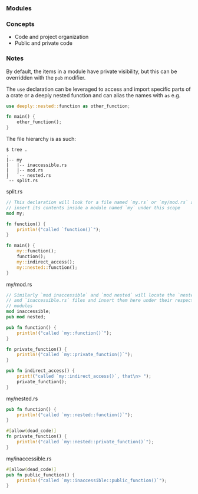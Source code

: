 ### Modules

### Concepts
- Code and project organization
- Public and private code

### Notes
By default, the items in a module have private visibility, but this can be
overridden with the `pub` modifier.

The `use` declaration can be leveraged to access and import specific parts of
a crate or a deeply nested function and can alias the names with `as` e.g.
```rust
use deeply::nested::function as other_function;

fn main() {
    other_function();
}
```

The file hierarchy is as such:
```
$ tree .
.
|-- my
|   |-- inaccessible.rs
|   |-- mod.rs
|   `-- nested.rs
`-- split.rs
```
split.rs
```rust
// This declaration will look for a file named `my.rs` or `my/mod.rs` and will
// insert its contents inside a module named `my` under this scope
mod my;

fn function() {
    println!("called `function()`");
}

fn main() {
    my::function();
    function();
    my::indirect_access();
    my::nested::function();
}
```
my/mod.rs
```rust
// Similarly `mod inaccessible` and `mod nested` will locate the `nested.rs`
// and `inaccessible.rs` files and insert them here under their respective
// modules
mod inaccessible;
pub mod nested;

pub fn function() {
    println!("called `my::function()`");
}

fn private_function() {
    println!("called `my::private_function()`");
}

pub fn indirect_access() {
    print!("called `my::indirect_access()`, that\n> ");
    private_function();
}
```
my/nested.rs
```rust
pub fn function() {
    println!("called `my::nested::function()`");
}

#[allow(dead_code)]
fn private_function() {
    println!("called `my::nested::private_function()`");
}
```
my/inaccessible.rs
```rust
#[allow(dead_code)]
pub fn public_function() {
    println!("called `my::inaccessible::public_function()`");
}
```